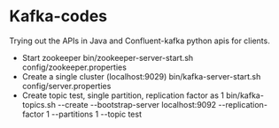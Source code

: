 # Kafka-codes

Trying out the APIs in Java and Confluent-kafka python apis for clients.

- Start zookeeper
bin/zookeeper-server-start.sh config/zookeeper.properties
- Create a single cluster (localhost:9029)
bin/kafka-server-start.sh config/server.properties
- Create topic test, single partition, replication factor as 1
bin/kafka-topics.sh --create --bootstrap-server localhost:9092 --replication-factor 1 --partitions 1 --topic test

